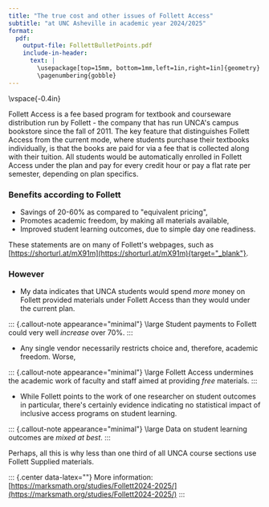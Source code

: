 ```yaml
---
title: "The true cost and other issues of Follett Access"
subtitle: "at UNC Asheville in academic year 2024/2025"
format:
  pdf:
    output-file: FollettBulletPoints.pdf
    include-in-header:
      text: |
        \usepackage[top=15mm, bottom=1mm,left=1in,right=1in]{geometry}
        \pagenumbering{gobble}
---
```


\vspace{-0.4in}

Follett Access is a fee based program for textbook and courseware distribution run by Follett - the company that has run UNCA's campus bookstore since the fall of 2011. The key feature that distinguishes Follett Access from the current mode, where students purchase their textbooks individually, is that the books are paid for via a fee that is collected along with their tuition. All students would be automatically enrolled in Follett Access under the plan and pay for every credit hour or pay a flat rate per semester, depending on plan specifics.

### Benefits according to Follett

- Savings of 20-60% as compared to "equivalent pricing",
- Promotes academic freedom, by making all materials available,
- Improved student learning outcomes, due to simple day one readiness.

These statements are on many of Follett's webpages, such as
[https://shorturl.at/mX91m](https://shorturl.at/mX91m){target="_blank"}.

### However

- My data indicates that UNCA students would spend *more* money on Follett provided materials under Follett Access than they would under the current plan.

::: {.callout-note appearance="minimal"}
\large
Student payments to Follett could very well *increase* over 70%.
:::

- Any single vendor necessarily restricts choice and, therefore, academic freedom. Worse,

::: {.callout-note appearance="minimal"}
\large
Follett Access undermines the academic work of faculty and staff aimed at providing *free* materials.
:::

- While Follett points to the work of one researcher on student outcomes in particular, there's certainly evidence indicating no statistical impact of inclusive access programs on student learning.

::: {.callout-note appearance="minimal"}
\large
Data on student learning outcomes are *mixed at best*.
:::


Perhaps, all this is why less than one third of all UNCA course sections use Follett Supplied materials.

::: {.center data-latex=""}
More information: [https://marksmath.org/studies/Follett2024-2025/](https://marksmath.org/studies/Follett2024-2025/)
:::

